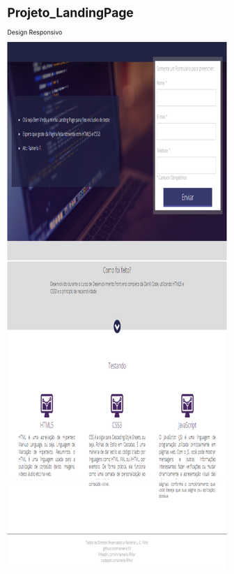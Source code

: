 # Projeto_LandingPage
   Design Responsivo

<div align="center">
    <img src="./images/screen/foto.png" width="850px" height="500px"</img> 
</div>

<div align="center">
    <img src="./images/screen/foto_2.png" width="850px" height="500px"</img> 
</div>

<div align="center">
    <img src="./images/screen/foto_3.png" width="850px" height="200px"</img> 
</div>
